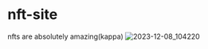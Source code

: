 # nft-site
nfts are absolutely amazing(kappa)
![2023-12-08_104220](https://github.com/lKryml/nft-site/assets/103531991/3f3c013a-b65d-4bd8-a5a9-ac84ea08d84b)
